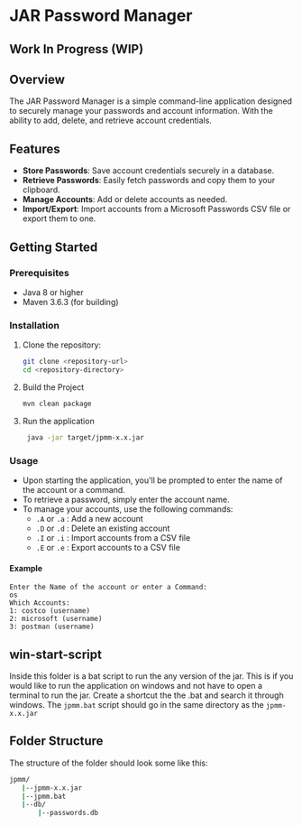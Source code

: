 # JAR Password Manager

## Work In Progress (WIP)

## Overview

The JAR Password Manager is a simple command-line application designed to securely manage your passwords and account information. With the ability to add, delete, and retrieve account credentials.

## Features

- **Store Passwords**: Save account credentials securely in a database.
- **Retrieve Passwords**: Easily fetch passwords and copy them to your clipboard.
- **Manage Accounts**: Add or delete accounts as needed.
- **Import/Export**: Import accounts from a Microsoft Passwords CSV file or export them to one.

## Getting Started

### Prerequisites

- Java 8 or higher
- Maven 3.6.3 (for building)

### Installation

1. Clone the repository:

   ```bash
   git clone <repository-url>
   cd <repository-directory>
   ```

2. Build the Project

   ```bash
   mvn clean package
   ```

3. Run the application

   ```bash
    java -jar target/jpmm-x.x.jar
   ```

### Usage

- Upon starting the application, you'll be prompted to enter the name of the account or a command.
- To retrieve a password, simply enter the account name.
- To manage your accounts, use the following commands:
  - `.A` or `.a` : Add a new account
  - `.D` or `.d` : Delete an existing account
  - `.I` or `.i` : Import accounts from a CSV file
  - `.E` or `.e` : Export accounts to a CSV file

#### Example

```less
Enter the Name of the account or enter a Command:
os
Which Accounts:
1: costco (username)
2: microsoft (username)
3: postman (username)
```

## win-start-script

Inside this folder is a bat script to run the any version of the jar. This is if you would like to run the application on windows and not have to open a terminal to run the jar. Create a shortcut the the .bat and search it through windows. The `jpmm.bat` script should go in the same directory as the `jpmm-x.x.jar`

## Folder Structure

The structure of the folder should look some like this:

```bash
jpmm/
   |--jpmm-x.x.jar
   |--jpmm.bat
   |--db/
       |--passwords.db
```
